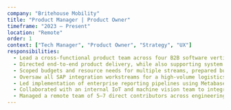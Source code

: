 ```yaml
---
company: "Britehouse Mobility"
title: "Product Manager | Product Owner"
timeframe: "2023 – Present"
location: "Remote"
order: 1
context: ["Tech Manager", "Product Owner", "Strategy", "UX"]
responsibilities:
  - Lead a cross-functional product team across four B2B software verticals—field services, healthcare, retail, and governance—delivering scalable solutions aligned with client and market needs.
  - Directed end-to-end product delivery, while also supporting system architecture decisions with DevOps and technical leads, including infrastructure trade-offs, cloud hosting, and design for future integration flexibility.
  - Scoped budgets and resource needs for multiple streams, prepared business cases for client proposals, and defined pricing models for new products and services.
  - Oversaw all SAP integration workstreams for a high-volume logistics client—processing more than one job per minute—ensuring robust data sync and error handling across the Field Services platform.
  - Led implementation of enterprise reporting pipelines using Metabase and Carbone, reducing report turnaround time by up to 90% and enabling automated document generation aligned with operational workflows.
  - Collaborated with an internal IoT and machine vision team to integrate smart triggers (e.g., fuel sensors) into job scheduling—bridging hardware events with real-world service execution.
  - Managed a remote team of 5–7 direct contributors across engineering, QA, and product design, and contributed to agile delivery standards, onboarding, and cross-stream planning.
---
```

